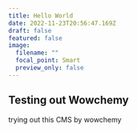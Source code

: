 ```yaml
---
title: Hello World
date: 2022-11-23T20:56:47.169Z
draft: false
featured: false
image:
  filename: ""
  focal_point: Smart
  preview_only: false
---
```

## T﻿esting out Wowchemy

t﻿rying out this CMS by wowchemy